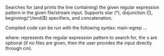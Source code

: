 Searches for (and prints the line containing) the given regular expression pattern in the given file/stream input.
Supports star (*), disjunction (|), beginning(^)/end($) specifiers, and concatenation.

Compiled code can be run with the following syntax:
main-egrep <pattern> <file1> <file2> ...

where:
  <pattern> represents the regular expression pattern to search for,
  the <file>s are optional (if no files are given, then the user provides the input directly through cin).
